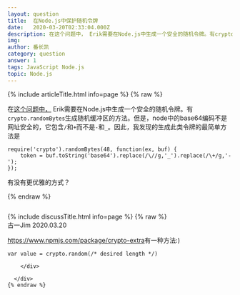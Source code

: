 ```yaml
---
layout: question
title:  在Node.js中保护随机令牌
date:   2020-03-20T02:33:04.000Z
description: 在这个问题中， Erik需要在Node.js中生成一个安全的随机令牌。有crypto.randomBytes生成随机缓冲区的方法。但是，node中的bas...
img: 
author: 番长凯
category: question
answer: 1
tags: JavaScript Node.js
topic: Node.js
---
```

<div class="article-root">
  <div class="article">
    {% include articleTitle.html info=page %}
    {% raw %}
    <div class="article-content"><p><font style="vertical-align: inherit;"><font style="vertical-align: inherit;">在</font></font><a href="https://stackoverflow.com/questions/8838624/nodejs-send-email-on-registration/8842959#8842959"><font style="vertical-align: inherit;"><font style="vertical-align: inherit;">这个问题中，</font></font></a><font style="vertical-align: inherit;"><font style="vertical-align: inherit;"> Erik需要在Node.js中生成一个安全的随机令牌。</font><font style="vertical-align: inherit;">有</font></font><code>crypto.randomBytes</code><font style="vertical-align: inherit;"><font style="vertical-align: inherit;">生成随机缓冲区</font><font style="vertical-align: inherit;">的方法</font><font style="vertical-align: inherit;">。</font><font style="vertical-align: inherit;">但是，node中的base64编码不是网址安全的，它包含</font></font><code>/</code><font style="vertical-align: inherit;"><font style="vertical-align: inherit;">和</font></font><code>+</code><font style="vertical-align: inherit;"><font style="vertical-align: inherit;">而不是</font></font><code>-</code><font style="vertical-align: inherit;"><font style="vertical-align: inherit;">和</font></font><code>_</code><font style="vertical-align: inherit;"><font style="vertical-align: inherit;">。</font><font style="vertical-align: inherit;">因此，我发现的生成此类令牌的最简单方法是</font></font></p>

<pre><code>require('crypto').randomBytes(48, function(ex, buf) {<font></font>
    token = buf.toString('base64').replace(/\//g,'_').replace(/\+/g,'-');<font></font>
});<font></font>
</code></pre>

<p><font style="vertical-align: inherit;"><font style="vertical-align: inherit;">有没有更优雅的方式？</font></font></p></div>
    {% endraw %}
  </div>
  <p style="height: 0;width:0;overflow: hidden;"> 第2446篇《在Node.js中保护随机令牌》来自Winter(https://github.com/aiyld/aiyld.github.io)的站点</p>
  <div class="discuss-wrapper">
    {% include discussTitle.html info=page %}
    {% raw %}
    <div class="discuss-item">
        <div class="discuss-parent">
          <div class="discuss-meta">
            <span class="discuss-user">古一Jim</span>
            <span class="discuss-time">2020.03.20</span>
          </div>
          <div class="discuss-comment"><p><a href="https://www.npmjs.com/package/crypto-extra" rel="nofollow"><font style="vertical-align: inherit;"><font style="vertical-align: inherit;">https://www.npmjs.com/package/crypto-extra</font></font></a><font style="vertical-align: inherit;"><font style="vertical-align: inherit;">有一种方法:)</font></font></p>

<pre><code>var value = crypto.random(/* desired length */)
</code></pre></div>
        </div>
        
      </div>
    {% endraw %}
  </div>
<div>
